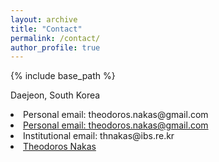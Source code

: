 ```yaml
---
layout: archive
title: "Contact"
permalink: /contact/
author_profile: true
---
```


{% include base_path %}

Daejeon, South Korea<br>

<li>Personal email: theodoros.nakas@gmail.com</li>

<li><a href="mailto:{{ theodoros.nakas@gmail.com }}"><i class="fa fa-fw fa-envelope-square" aria-hidden="true"></i> Personal email: theodoros.nakas@gmail.com </a></li>

<li>Institutional email: thnakas@ibs.re.kr</li>

<li><a href="https://www.linkedin.com/in/{{ author.linkedin }}"><i class="fa fa-fw fa-linkedin-square" aria-hidden="true"></i> Theodoros Nakas</a></li>

<!-- <embed src="https://www.linkedin.com/in/mrsandeshbhat" width="650" height="1800" type='application/pdf'> -->